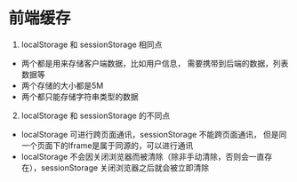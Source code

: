 # 前端缓存
1. localStorage 和 sessionStorage 相同点
- 两个都是用来存储客户端数据，比如用户信息， 需要携带到后端的数据，列表数据等
- 两个存储的大小都是5M
- 两个都只能存储字符串类型的数据

2. localStorage 和 sessionStorage 的不同点
- localStorage 可进行跨页面通讯，sessionStorage 不能跨页面通讯， 但是同一个页面下的Iframe是属于同源的，可以进行通讯
- localStorage 不会因关闭浏览器而被清除（除非手动清除，否则会一直存在），sessionStorage 关闭浏览器之后就会被立即清除
